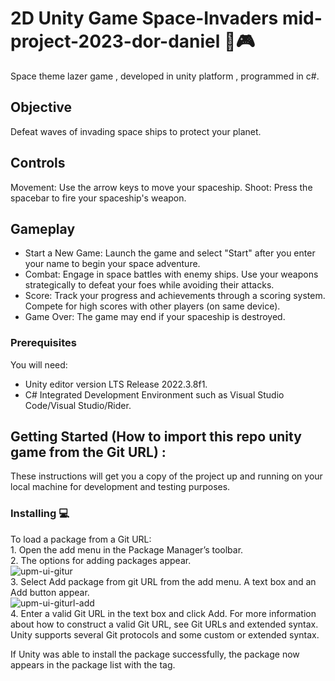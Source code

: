
# 2D Unity Game Space-Invaders mid-project-2023-dor-daniel 🔫🎮

Space theme lazer game , developed in unity platform , programmed in c#. 

## Objective
Defeat waves of invading space ships to protect your planet.

## Controls
Movement: Use the arrow keys to move your spaceship.
Shoot: Press the spacebar to fire your spaceship's weapon.

## Gameplay
- Start a New Game: Launch the game and select "Start" after you enter your name to begin your space adventure.
- Combat: Engage in space battles with enemy ships. Use your weapons strategically to defeat your foes while avoiding their attacks.
- Score: Track your progress and achievements through a scoring system. Compete for high scores with other players (on same device).
- Game Over: The game may end if your spaceship is destroyed.

### Prerequisites
You will need:
- Unity editor version LTS Release 2022.3.8f1.
- C# Integrated Development Environment such as Visual Studio Code/Visual Studio/Rider.


## Getting Started (How to import this repo unity game from the Git URL) :

These instructions will get you a copy of the project up and running on your local
machine for development and testing purposes.

### Installing 💻

To load a package from a Git URL:
<br />    1. Open the add menu in the Package Manager’s toolbar.<br />
    2. The options for adding packages appear.
<br />![upm-ui-gitur](https://docs.unity3d.com/uploads/Main/upm-ui-giturl.png)  <br />
    3. Select Add package from git URL from the add menu. A text box and an Add button appear.
<br />![upm-ui-giturl-add](https://docs.unity3d.com/uploads/Main/upm-ui-giturl-add.png) <br />
    4. Enter a valid Git URL in the text box and click Add. For more information about how to construct a valid Git URL, see Git URLs and extended syntax. Unity supports several Git protocols and some custom or extended syntax.

If Unity was able to install the package successfully, the package now appears in the package list with the  tag.
